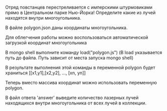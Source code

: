 Отряд повстанцев перестреливается с имперскими штурмовиками прямо в Центральном парке Нью-Йорка!
Определите какие из лучей находятся внутри многоугольника.

В файле polygon.json даны координаты многоугольника.

Для облегчения работы можно воспользоваться автоматической загрузкой координат многоугольника

В mongo shell выполните команду load("polygon.js") (В load указывается путь до файла. Путь зависит от места запуска mongo shell)

В результате выполнения этой команды в переменной polygon будет храниться [[x1,y1],[x2,y2], ..., [xn, yn]]

Теперь вместо массива координат можно использовать переменную polygon.

В файл ответа 'answer' выведите количество лазерных лучей находящихся внутри многоугольника от всех лучей в коллекции.
